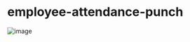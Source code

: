 # employee-attendance-punch


![image](https://github.com/beingsaurabh/employee-attendance-punch/assets/54206492/851a6b58-28f9-4662-8aa5-fc77ad6b5a09)
